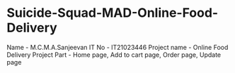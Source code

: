 # Suicide-Squad-MAD-Online-Food-Delivery
Name - M.C.M.A.Sanjeevan
IT No - IT21023446
Project name - Online Food Delivery
Project Part - Home page, Add to cart page, Order page, Update page
